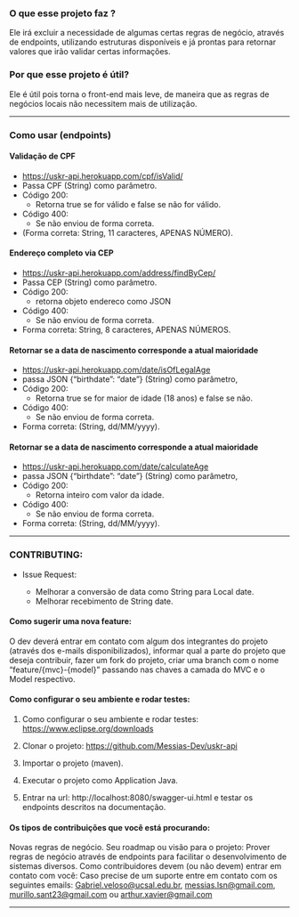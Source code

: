 ### O que esse projeto faz ?
Ele irá excluir a necessidade de algumas certas regras de negócio, através de endpoints, utilizando estruturas disponíveis e já prontas para retornar valores que irão validar certas informações. 

### Por que esse projeto é útil?
Ele é útil pois torna o front-end mais leve, de maneira que as regras de negócios locais não necessitem mais de utilização. 

---

### Como usar (endpoints)

#### Validação de CPF

- https://uskr-api.herokuapp.com/cpf/isValid/
- Passa CPF (String) como parâmetro.
- Código 200:
  - Retorna true se for válido e false se não for válido.
- Código 400: 
  - Se não enviou de forma correta.
- (Forma correta: String, 11 caracteres, APENAS NÚMERO).

     
#### Endereço completo via CEP

- https://uskr-api.herokuapp.com/address/findByCep/
- Passa CEP (String) como parâmetro.
- Código 200:
  - retorna objeto endereco como JSON
- Código 400: 
  - Se não enviou de forma correta.
- Forma correta: String, 8 caracteres, APENAS NÚMEROS.


#### Retornar se a data de nascimento corresponde a atual maioridade

- https://uskr-api.herokuapp.com/date/isOfLegalAge
- passa JSON {“birthdate”: “date”} (String) como parâmetro,
- Código 200: 
  -  Retorna true se for maior de idade (18 anos) e false se não.
- Código 400: 
  - Se não enviou de forma correta.
- Forma correta: (String, dd/MM/yyyy).


#### Retornar se a data de nascimento corresponde a atual maioridade

- https://uskr-api.herokuapp.com/date/calculateAge
- passa JSON {“birthdate”: “date”} (String) como parâmetro,
- Código 200: 
  -  Retorna inteiro com valor da idade.
- Código 400: 
  - Se não enviou de forma correta.
- Forma correta: (String, dd/MM/yyyy).

----

### CONTRIBUTING:

+ Issue Request:

    * Melhorar a conversão de data como String para Local date.
    * Melhorar recebimento de String date.

#### Como sugerir uma nova feature:

O dev deverá entrar em contato com algum dos integrantes do projeto (através dos e-mails disponibilizados), informar qual a parte do projeto que deseja contribuir, fazer um fork do projeto, criar uma branch com o nome “feature/{mvc}-{model}” passando nas chaves a camada do MVC e o Model respectivo.

#### Como configurar o seu ambiente e rodar testes:

                
1. Como configurar o seu ambiente e rodar testes: 
https://www.eclipse.org/downloads

2. Clonar o projeto:
https://github.com/Messias-Dev/uskr-api

3.  Importar o projeto (maven).

4. Executar o projeto como Application Java.

5. Entrar na url:
http://localhost:8080/swagger-ui.html e testar os endpoints descritos na documentação. 

#### Os tipos de contribuições que você está procurando:
Novas regras de negócio.
Seu roadmap ou visão para o projeto:
Prover regras de negócio através de endpoints para facilitar o desenvolvimento de sistemas diversos.
Como contribuidores devem (ou não devem) entrar em contato com você:
Caso precise de um suporte entre em contato com os seguintes emails: Gabriel.veloso@ucsal.edu.br, messias.lsn@gmail.com, murillo.sant23@gmail.com ou arthur.xavier@gmail.com

---

